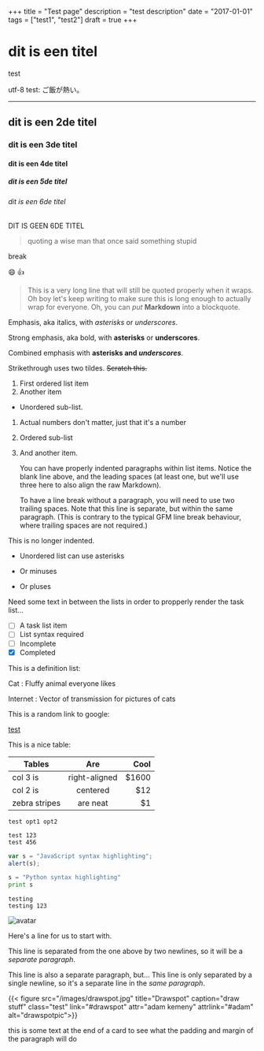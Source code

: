 +++
title = "Test page"
description = "test description"
date = "2017-01-01"
tags = ["test1", "test2"]
draft = true
+++

# dit is een titel
test

utf-8 test:  ご飯が熱い。

---

## dit is een 2de titel
### dit is een 3de titel
#### dit is een 4de titel
##### dit is een 5de titel
###### dit is een 6de titel

DIT IS GEEN 6DE TITEL

> quoting a wise man that once said something stupid

break

:smile: :+1:

> This is a very long line that will still be quoted properly when it wraps. Oh boy let's keep writing to make sure this is long enough to actually wrap for everyone. Oh, you can *put* **Markdown** into a blockquote. 

Emphasis, aka italics, with *asterisks* or _underscores_.

Strong emphasis, aka bold, with **asterisks** or __underscores__.

Combined emphasis with **asterisks and _underscores_**.

Strikethrough uses two tildes. ~~Scratch this.~~

1. First ordered list item
2. Another item
  * Unordered sub-list. 
1. Actual numbers don't matter, just that it's a number
  1. Ordered sub-list
4. And another item.

    You can have properly indented paragraphs within list items. Notice the blank line above, and the leading spaces (at least one, but we'll use three here to also align the raw Markdown).

    To have a line break without a paragraph, you will need to use two trailing spaces.
    Note that this line is separate, but within the same paragraph.
    (This is contrary to the typical GFM line break behaviour, where trailing spaces are not required.)

This is no longer indented.

* Unordered list can use asterisks
- Or minuses
+ Or pluses

Need some text in between the lists in order to propperly render the task list...

- [ ] A task list item
- [ ] List syntax required
- [ ] Incomplete
- [x] Completed

This is a definition list:

Cat
: Fluffy animal everyone likes

Internet
: Vector of transmission for pictures of cats

This is a random link to google:

[test](http://google.com/)

This is a nice table:

| Tables        | Are           | Cool  |
| ------------- |:-------------:| -----:|
| col 3 is      | right-aligned | $1600 |
| col 2 is      | centered      |   $12 |
| zebra stripes | are neat      |    $1 |

`test opt1 opt2`

```
test 123
test 456
```

```javascript
var s = "JavaScript syntax highlighting";
alert(s);
```
 
```python
s = "Python syntax highlighting"
print s
```

    testing
    testing 123

![avatar](/images/logo.png)

Here's a line for us to start with.

This line is separated from the one above by two newlines, so it will be a *separate paragraph*.

This line is also a separate paragraph, but...
This line is only separated by a single newline, so it's a separate line in the *same paragraph*.

{{< figure src="/images/drawspot.jpg" title="Drawspot" caption="draw stuff" class="test" link="#drawspot" attr="adam kemeny" attrlink="#adam" alt="drawspotpic">}}

this is some text at the end of a card to see what the padding and margin of the paragraph will do
